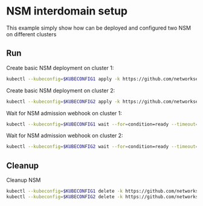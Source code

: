 # NSM interdomain setup


This example simply show how can be deployed and configured two NSM on different clusters

## Run

Create basic NSM deployment on cluster 1:

```bash
kubectl --kubeconfig=$KUBECONFIG1 apply -k https://github.com/networkservicemesh/deployments-k8s/examples/interdomain/nsm/cluster1?ref=e5721a7ba7ed96ef5a4294627d0c0c6256d3f432
```

Create basic NSM deployment on cluster 2:

```bash
kubectl --kubeconfig=$KUBECONFIG2 apply -k https://github.com/networkservicemesh/deployments-k8s/examples/interdomain/nsm/cluster2?ref=e5721a7ba7ed96ef5a4294627d0c0c6256d3f432
```

Wait for NSM admission webhook on cluster 1:

```bash
kubectl --kubeconfig=$KUBECONFIG1 wait --for=condition=ready --timeout=1m pod -n nsm-system -l app=admission-webhook-k8s
```

Wait for NSM admission webhook on cluster 2:

```bash
kubectl --kubeconfig=$KUBECONFIG2 wait --for=condition=ready --timeout=1m pod -n nsm-system -l app=admission-webhook-k8s
```

## Cleanup

Cleanup NSM
```bash
kubectl --kubeconfig=$KUBECONFIG1 delete -k https://github.com/networkservicemesh/deployments-k8s/examples/interdomain/nsm/cluster1?ref=e5721a7ba7ed96ef5a4294627d0c0c6256d3f432
kubectl --kubeconfig=$KUBECONFIG2 delete -k https://github.com/networkservicemesh/deployments-k8s/examples/interdomain/nsm/cluster2?ref=e5721a7ba7ed96ef5a4294627d0c0c6256d3f432
```
